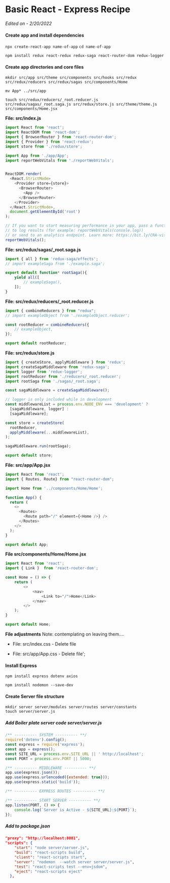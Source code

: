 # Basic React - Express Recipe
_Edited on - 2/20/2022_


#### Create app and install dependencies

`npx create-react-app name-of-app`
`cd name-of-app`
```shell
npm install redux react-redux redux-saga react-router-dom redux-logger
```

#### Create app directories and core files
```shell
mkdir src/app src/theme src/components src/hooks src/redux src/redux/reducers src/redux/sagas src/components/Home
```
```shell
mv App* ../src/app
```
```shell
touch src/redux/reducers/_root.reducer.js src/redux/sagas/_root.saga.js src/redux/store.js src/theme/theme.js src/components/Home.jsx
```

**File: src/index.js**
```js
import React from 'react';
import ReactDOM from 'react-dom';
import { BrowserRouter } from 'react-router-dom';
import { Provider } from 'react-redux';
import store from './redux/store';

import App from './app/App';
import reportWebVitals from './reportWebVitals';


ReactDOM.render(
  <React.StrictMode>
    <Provider store={store}>
      <BrowserRouter>
        <App />
      </BrowserRouter>
    </Provider>
  </React.StrictMode>,
  document.getElementById('root')
);

// If you want to start measuring performance in your app, pass a function
// to log results (for example: reportWebVitals(console.log))
// or send to an analytics endpoint. Learn more: https://bit.ly/CRA-vitals
reportWebVitals();
```

**File: src/redux/sagas/_root.saga.js**
```js
import { all } from 'redux-saga/effects';
// import exampleSaga from './example.saga';

export default function* rootSaga(){
    yield all([
        // exampleSaga(),
    ]);
}
```

**File: src/redux/reducers/_root.reducer.js**
```js
import { combineReducers } from "redux";
// import exampleObject from './exampleObject.reducer';

const rootReducer = combineReducers({
    // exampleObject,
});

export default rootReducer;
```

**File: src/redux/store.js**
```js
import { createStore, applyMiddleware } from 'redux';
import createSagaMiddleware from 'redux-saga';
import logger from 'redux-logger';
import rootReducer from './reducers/_root.reducer';
import rootSaga from './sagas/_root.saga';

const sagaMiddleware = createSagaMiddleware();

// logger is only included while in development
const middlewareList = process.env.NODE_ENV === 'development' ?
  [sagaMiddleware, logger] :
  [sagaMiddleware];

const store = createStore(
  rootReducer,
  applyMiddleware(...middlewareList),
);

sagaMiddleware.run(rootSaga);

export default store;
```

**File: src/app/App.jsx**
```js
import React from 'react';
import { Routes, Route} from "react-router-dom";

import Home from '../components/Home/Home';

function App() {
  return (
    <>
      <Routes>
        <Route path="/" element={<Home />} />
      </Routes>
    </>
  );
}

export default App;
```

**File src/components/Home/Home.jsx**
```js
import React from 'react';
import { Link }  from 'react-router-dom';

const Home = () => {
    return (
        <>
            <nav>
                <Link to="/">Home</Link>
            </nav>
        </>
    );
}

export default Home;
```

**File adjustments**
Note: contemplating on leaving them....
- File: src/index.css - Delete file

- File: src/app/App.css - Delete file';


#### Install Express
```shell
npm install express dotenv axios
```
```shell
npm install nodemon --save-dev
```

#### Create Server file structure
```shell
mkdir server server/modules server/routes server/constants
touch server/server.js
```
##### Add Boiler plate server code server/server.js
```js
/** ---------- SYSTEM ---------- **/
require('dotenv').config();
const express = require('express');
const app = express();
const SITE_URL = process.env.SITE_URL || ' http://localhost';
const PORT = process.env.PORT || 5000;

/** ---------- MIDDLEWARE ---------- **/
app.use(express.json());
app.use(express.urlencoded({extended: true}));
app.use(express.static('build'));

/** ---------- EXPRESS ROUTES ---------- **/

/** ---------- START SERVER ---------- **/
app.listen(PORT, () => {
    console.log(`Server is Active - ${SITE_URL}:${PORT}`);
});

```


##### Add to package.json
```json
"proxy": "http://localhost:8081",
"scripts": {
    "start": "node server/server.js",
    "build": "react-scripts build",
    "client": "react-scripts start",
    "server": "nodemon  --watch server server/server.js",
    "test": "react-scripts test --env=jsdom",
    "eject": "react-scripts eject"
  },
```
